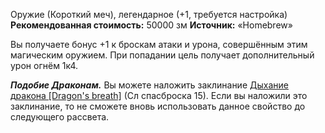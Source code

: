 Оружие (Короткий меч), легендарное (+1, требуется настройка)
**Рекомендованная стоимость:** 50000 зм
**Источник:** «Homebrew»


Вы получаете бонус +1 к броскам атаки и урона, совершённым этим магическим оружием. При попадании цель получает дополнительный урон огнём 1к4.

**_Подобие Драконам._** Вы можете наложить заклинание [Дыхание дракона [Dragon's breath]](https://dnd.su/spells/467-dragon_s_breath/) (Сл спасброска 15). Если вы наложили это заклинание, то не сможете вновь использовать данное свойство до следующего рассвета.

